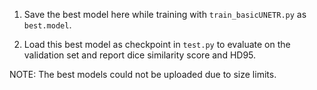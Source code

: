 1. Save the best model here while training with `train_basicUNETR.py` as `best.model`. 

2. Load this best model as checkpoint in `test.py` to evaluate on the validation set and report dice similarity score and HD95.

NOTE: The best models could not be uploaded due to size limits.

